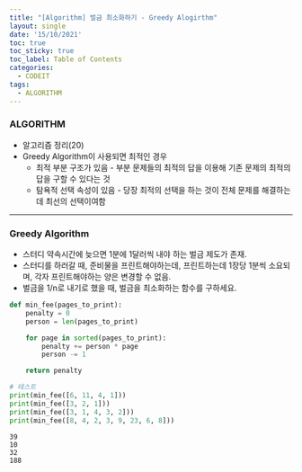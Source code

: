 ```yaml
---
title: "[Algorithm] 벌금 최소화하기 - Greedy Alogirthm"
layout: single
date: '15/10/2021'
toc: true
toc_sticky: true
toc_label: Table of Contents
categories:
  - CODEIT
tags:
  - ALGORITHM
---
```


### ALGORITHM
* 알고리즘 정리(20)
* Greedy Algorithm이 사용되면 최적인 경우
  * 최적 부분 구조가 있음 - 부분 문제들의 최적의 답을 이용해 기존 문제의 최적의 답을 구할 수 있다는 것
  * 탐욕적 선택 속성이 있음 - 당장 최적의 선택을 하는 것이 전체 문제를 해결하는 데 최선의 선택이여함

---

### Greedy Algorithm
* 스터디 약속시간에 늦으면 1분에 1달러씩 내야 하는 벌금 제도가 존재.
* 스터디를 하러갈 때, 준비물을 프린트해야하는데, 프린트하는데 1장당 1분씩 소요되며, 각자 프린트해야하는 양은 변경할 수 없음.
* 벌금을 1/n로 내기로 했을 때, 벌금을 최소화하는 함수를 구하세요.


```python
def min_fee(pages_to_print):
    penalty = 0
    person = len(pages_to_print)

    for page in sorted(pages_to_print):
        penalty += person * page
        person -= 1

    return penalty 

# 테스트
print(min_fee([6, 11, 4, 1]))
print(min_fee([3, 2, 1]))
print(min_fee([3, 1, 4, 3, 2]))
print(min_fee([8, 4, 2, 3, 9, 23, 6, 8]))
```

    39
    10
    32
    188

